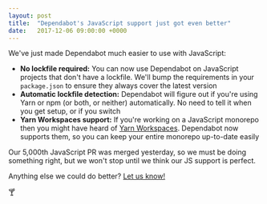 ```yaml
---
layout: post
title:  "Dependabot's JavaScript support just got even better"
date:   2017-12-06 09:00:00 +0000
---
```


We've just made Dependabot much easier to use with JavaScript:

- **No lockfile required:** You can now use Dependabot on JavaScript projects
  that don't have a lockfile. We'll bump the requirements in your `package.json`
  to ensure they always cover the latest version
- **Automatic lockfile detection:** Dependabot will figure out if you're using
  Yarn or npm (or both, or neither) automatically. No need to tell it when you
  get setup, or if you switch
- **Yarn Workspaces support:** If you're working on a JavaScript monorepo then
  you might have heard of [Yarn Workspaces][yarn-workspaces]. Dependabot now
  supports them, so you can keep your entire monorepo up-to-date easily

Our 5,000th JavaScript PR was merged yesterday, so we must be doing something
right, but we won't stop until we think our JS support is perfect.

Anything else we could do better? [Let us know!][feedback-link]

🍸

[yarn-workspaces]: https://yarnpkg.com/blog/2017/08/02/introducing-workspaces/
[feedback-link]: https://github.com/dependabot/feedback
